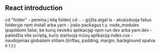 ## React introduction

cd "folder" - pereina į kitą folderį
cd .. - grįžta atgal
ls - atvaizduoja failus folderyje
npm install arba yarn - įrašo packagus t.y. node_modules (papildomi failai, be kurių neveiks aplikaciją)
npm run dev arba yarn dev - paleidžia vite scriptą, kuris startuoja mūsų aplikaciją
index.css - naudojamas globaliem stiliam (šriftas, padding, margin, background spalva ir t.t.)
